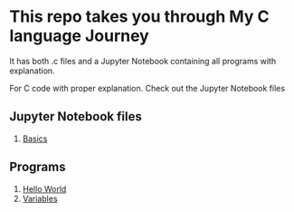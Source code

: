 # This repo takes you through My C language Journey

It has both .c files and a Jupyter Notebook containing all programs with explanation. 

For C code with proper explanation. Check out the Jupyter Notebook files 

## Jupyter Notebook files 

1. [Basics](basics.ipynb)


## Programs

1. [Hello World](programs/hello_world/hello.c)
2. [Variables](programs/variables/variable.c)
